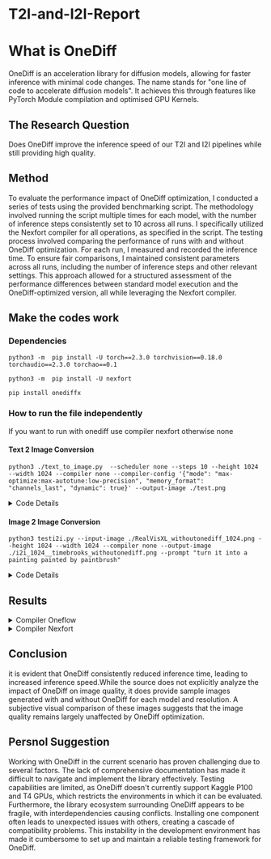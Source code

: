 # T2I-and-I2I-Report
# What is OneDiff
OneDiff is an acceleration library for diffusion models, allowing for faster inference with minimal code changes. The name stands 	for "one line of code to accelerate diffusion models". It achieves this through features like PyTorch Module compilation and optimised GPU Kernels. 


## The Research Question

Does OneDiff improve the inference speed of our T2I and I2I pipelines while still providing high quality.

## Method
To evaluate the performance impact of OneDiff optimization, I conducted a series of tests using the provided benchmarking script. The methodology involved running the script multiple times for each model, with the number of inference steps consistently set to 10 across all runs. I specifically utilized the Nexfort compiler for all operations, as specified in the script. The testing process involved comparing the performance of runs with and without OneDiff optimization. For each run, I measured and recorded the inference time. To ensure fair comparisons, I maintained consistent parameters across all runs, including the number of inference steps and other relevant settings. This approach allowed for a structured assessment of the performance differences between standard model execution and the OneDiff-optimized version, all while leveraging the Nexfort compiler.
## Make the codes work
### Dependencies
`python3 -m  pip install -U torch==2.3.0 torchvision==0.18.0 torchaudio==2.3.0 torchao==0.1`

`python3 -m  pip install -U nexfort`

`pip install onediffx`

### How to run the file independently
If you want to run with onediff use compiler nexfort otherwise none
#### Text 2 Image Conversion
`python3 ./text_to_image.py  --scheduler none --steps 10 --height 1024 --width 1024 --compiler none --compiler-config '{"mode": "max-optimize:max-autotune:low-precision", "memory_format": "channels_last", "dynamic": true}' --output-image ./test.png`
<details>
	<summary>Code Details</summary>

### Script used for model usage using nexfort
```
 print("Nexfort backend is now active...")
        if args.quantize:
            if args.quantize_config is not None:
                quantize_config = json.loads(args.quantize_config)
            else:
                quantize_config = '{"quant_type": "fp8_e4m3_e4m3_dynamic"}'
            if args.quant_submodules_config_path:
                # download: https://huggingface.co/siliconflow/PixArt-alpha-onediff-nexfort-fp8/blob/main/fp8_e4m3.json
                pipe = quantize_pipe(
                    pipe,
                    quant_submodules_config_path=args.quant_submodules_config_path,
                    ignores=[],
                    **quantize_config,
                )
            else:
                pipe = quantize_pipe(pipe, ignores=[], **quantize_config)
        if args.compiler_config is not None:
            # config with dict
            options = json.loads(args.compiler_config)
        else:
            # config with string
            options = '{"mode": "max-optimize:max-autotune:freezing", "memory_format": "channels_last"}'
        pipe = compile_pipe(
            pipe, backend="nexfort", options=options, fuse_qkv_projections=True
        ) print("Nexfort backend is now active...")
        if args.quantize:
            if args.quantize_config is not None:
                quantize_config = json.loads(args.quantize_config)
            else:
                quantize_config = '{"quant_type": "fp8_e4m3_e4m3_dynamic"}'
            if args.quant_submodules_config_path:
                # download: https://huggingface.co/siliconflow/PixArt-alpha-onediff-nexfort-fp8/blob/main/fp8_e4m3.json
                pipe = quantize_pipe(
                    pipe,
                    quant_submodules_config_path=args.quant_submodules_config_path,
                    ignores=[],
                    **quantize_config,
                )
            else:
                pipe = quantize_pipe(pipe, ignores=[], **quantize_config)
        if args.compiler_config is not None:
            # config with dict
            options = json.loads(args.compiler_config)
        else:
            # config with string
            options = '{"mode": "max-optimize:max-autotune:freezing", "memory_format": "channels_last"}'
        pipe = compile_pipe(
            pipe, backend="nexfort", options=options, fuse_qkv_projections=True
        )
```
	
### Default Attributes:

```
MODEL = "SG161222/RealVisXL_V4.0"
VARIANT = None
CUSTOM_PIPELINE = None
SCHEDULER = "EulerAncestralDiscreteScheduler"
LORA = None
CONTROLNET = None
STEPS = 30
PROMPT = "best quality, realistic, unreal engine, 4K,a cat sitting on human lap"
NEGATIVE_PROMPT = ""
SEED = 333
WARMUPS = 1
BATCH = 1
HEIGHT = None
WIDTH = None
INPUT_IMAGE = None
CONTROL_IMAGE = None
OUTPUT_IMAGE = None
EXTRA_CALL_KWARGS = None
CACHE_INTERVAL = 3
CACHE_LAYER_ID = 0
CACHE_BLOCK_ID = 0
COMPILER = "nexfort"
COMPILER_CONFIG = None
QUANTIZE_CONFIG = None
```
● This code block defines a function parse_args to handle command-line arguments without using any attributes.


### Argument Parsing and Configuration:
	
```
def parse_args():
    parser = argparse.ArgumentParser()
    parser.add_argument("--model", type=str, default=MODEL)
    parser.add_argument("--variant", type=str, default=VARIANT)
    parser.add_argument("--custom-pipeline", type=str, default=CUSTOM_PIPELINE)
    parser.add_argument("--scheduler", type=str, default=SCHEDULER)
    # ... other argument definitions
    return parser.parse_args()
```

`args = parse_args()`
● This code block defines a function parse_args to handle command-line arguments using argparse.It defines various arguments such as model, variant, custom-pipeline, scheduler, etc., each with a default value from globally defined variables.This allows users to customize the text-to-image generation process from the command line.The line `args = parse_args()` calls the function and stores the parsed arguments in the args variable for later use.

###  Pipeline Loading and Configuration:
```
def load_pipe(
    pipeline_cls,
    model_name,
    variant=None,
    dtype=torch.float16,
    device="cuda",
    custom_pipeline=None,
    scheduler=None,
    lora=None,
    controlnet=None,
):
    # ... function implementation ...
```
● This code defines a function load_pipe that is responsible for loading and configuring the text-to-image generation pipeline.●
It takes several arguments including the pipeline class (pipeline_cls), model name (model_name), variant, data type (dtype), device, and optional components like a custom pipeline, scheduler, LoRA (Low-Rank Adaptation), and ControlNet.●
The function handles loading the pre-trained model, potentially applying quantization, setting up the scheduler, loading LoRA weights, and moving the pipeline to the specified device.
### Inference Time and Throughput Calculation:
```
def calculate_inference_time_and_throughput(height, width, n_steps, model):
    start_time = time.time()
    model(prompt=args.prompt, height=height, width=width, num_inference_steps=n_steps)
    end_time = time.time()
    inference_time = end_time - start_time
    # pixels_processed = height * width * n_steps
    # throughput = pixels_processed / inference_time
    throughput = n_steps / inference_time
    return inference_time, throughput
```
● This code defines a function calculate_inference_time_and_throughput to measure the performance of the text-to-image generation process.It takes the image height, width, number of inference steps, and the model as input.The function records the start and end time of the generation process to calculate the inference time.Throughput is then calculated as the number of steps per second.

### Keyword Argument Handling:
```
def get_kwarg_inputs():
    kwarg_inputs = dict(
        prompt=args.prompt,
        negative_prompt=args.negative_prompt,
        height=height,
        width=width,
        # ... other keyword arguments ...
    )
    # ... additional argument handling ...
    return kwarg_inputs
```
●This code defines a function get_kwarg_inputs to collect and organize keyword arguments that will be passed to the text-to-image generation pipeline.It gathers arguments such as prompt, negative_prompt, height, width, and others, which control the generation process.The function handles optional arguments like the input image, control image, deep caching options, and additional arguments from the extra_call_kwargs variable.

### Performance Profiling
The IterationProfiler class and related functions measure performance:
```
class IterationProfiler:
    def __init__(self):
        self.begin = None
        self.end = None
        self.num_iterations = 0

    # ... (methods for profiling)
```


### Main Method details
#### Pipeline Loading:
```
pipe = load_pipe(
    pipeline_cls,
    args.model,
    variant=args.variant,
    custom_pipeline=args.custom_pipeline,
    scheduler=args.scheduler,
    lora=args.lora,
    controlnet=args.controlnet,
)
```
This loads the specified diffusion model pipeline with various customization options like variant, custom pipeline, scheduler, LoRA, and ControlNet.

#### Image Size Determination:

```
height = args.height or core_net.config.sample_size * pipe.vae_scale_factor
width = args.width or core_net.config.sample_size * pipe.vae_scale_factor
```
Sets the output image dimensions, either from user arguments or based on the model's default configuration.

#### Compiler Optimization:

```
if args.compiler == "none":
    pass
elif args.compiler == "oneflow":
    pipe = compile_pipe(pipe)
elif args.compiler == "nexfort":
    # ... (nexfort compilation logic)
elif args.compiler in ("compile", "compile-max-autotune"):
    # ... (torch.compile logic)
```
Applies various compiler optimizations to the pipeline based on the specified compiler option.

#### Input Image Handling:

```
if args.input_image is None:
    input_image = None
else:
    input_image = load_image(args.input_image)
    input_image = input_image.resize((width, height), Image.LANCZOS)
```
Loads and resizes an input image if specified (for image-to-image tasks).

 #### Control Image Handling:

```
if args.control_image is None:
    if args.controlnet is None:
        control_image = None
    else:
        # ... (create a default control image)
else:
    control_image = load_image(args.control_image)
    control_image = control_image.resize((width, height), Image.LANCZOS)
```
Prepares a control image for ControlNet, either loading a specified image or creating a default one.

#### Warm-up Runs:

```
if args.warmups > 0:
    # ... (perform warm-up runs)
```
Executes warm-up runs to trigger compilation and initial optimizations.As for Warmup is basically the time taken to bring the model to its full capable loading state

#### Main Inference:

```
kwarg_inputs = get_kwarg_inputs()
iter_profiler = IterationProfiler()
# ... (set up profiling callback)
begin = time.time()
output_images = pipe(**kwarg_inputs).images
end = time.time()
```
Performs the main image generation inference, with profiling.

#### Performance Reporting:

```
print(f"Inference time: {end - begin:.3f}s")
iter_per_sec = iter_profiler.get_iter_per_sec()
if iter_per_sec is not None:
    print(f"Iterations per second: {iter_per_sec:.3f}")
# ... (memory usage reporting)
```
Reports various performance metrics like inference time, iterations per second, and memory usage.

#### Output Image Saving:

```
if args.output_image is not None:
    output_images[0].save(args.output_image)
Saves the generated image if an output path is specified.
```

#### Multi-resolution Testing:

```
if args.run_multiple_resolutions:
    # ... (run inference at multiple resolutions)
```
Tests the model's performance across various image resolutions. As for i wont recommend running this as for i made various testing changes and now code is barely linked as to work properly this might be broken.

#### Throughput Analysis:

```
if args.throughput:
    steps_range = range(1, 100, 1)
    data, coefficients = generate_data_and_fit_model(pipe, steps_range)
    plot_data_and_model(data, coefficients)
```
If requested, performs a detailed throughput analysis across different numbers of inference steps and plots the results.
This is the main blocks where all the things are handled and you will be able to understand most of the features used in the code using this block.

### Main Execution Block:
```
if __name__ == "__main__":
    main()
```
●This is a common Python idiom. It ensures that the main() function is called only when the script is run directly, not when it's imported as a module.
This documentation provides a breakdown of the code snippets, explaining their purpose and how they fit into the larger text-to-image generation process.

</details>

#### Image 2 Image Conversion
`python3 testi2i.py --input-image ./RealVisXL_withoutonediff_1024.png --height 1024 --width 1024 --compiler none --output-image ./i2i_1024__timebrooks_withoutonediff.png --prompt "turn it into a painting painted by paintbrush"`
<details>
	<summary>Code Details</summary>

 ### Script used for model usage using nexfort
```
 print("Nexfort backend is now active...")
        if args.quantize:
            if args.quantize_config is not None:
                quantize_config = json.loads(args.quantize_config)
            else:
                quantize_config = '{"quant_type": "fp8_e4m3_e4m3_dynamic"}'
            if args.quant_submodules_config_path:
                # download: https://huggingface.co/siliconflow/PixArt-alpha-onediff-nexfort-fp8/blob/main/fp8_e4m3.json
                pipe = quantize_pipe(
                    pipe,
                    quant_submodules_config_path=args.quant_submodules_config_path,
                    ignores=[],
                    **quantize_config,
                )
            else:
                pipe = quantize_pipe(pipe, ignores=[], **quantize_config)
        if args.compiler_config is not None:
            # config with dict
            options = json.loads(args.compiler_config)
        else:
            # config with string
            options = '{"mode": "max-optimize:max-autotune:freezing", "memory_format": "channels_last"}'
        pipe = compile_pipe(
            pipe, backend="nexfort", options=options, fuse_qkv_projections=True
        ) print("Nexfort backend is now active...")
        if args.quantize:
            if args.quantize_config is not None:
                quantize_config = json.loads(args.quantize_config)
            else:
                quantize_config = '{"quant_type": "fp8_e4m3_e4m3_dynamic"}'
            if args.quant_submodules_config_path:
                # download: https://huggingface.co/siliconflow/PixArt-alpha-onediff-nexfort-fp8/blob/main/fp8_e4m3.json
                pipe = quantize_pipe(
                    pipe,
                    quant_submodules_config_path=args.quant_submodules_config_path,
                    ignores=[],
                    **quantize_config,
                )
            else:
                pipe = quantize_pipe(pipe, ignores=[], **quantize_config)
        if args.compiler_config is not None:
            # config with dict
            options = json.loads(args.compiler_config)
        else:
            # config with string
            options = '{"mode": "max-optimize:max-autotune:freezing", "memory_format": "channels_last"}'
        pipe = compile_pipe(
            pipe, backend="nexfort", options=options, fuse_qkv_projections=True
        )
```
	
### Default Attributes:
```
MODEL = "timbrooks/instruct-pix2pix"
VARIANT = None
CUSTOM_PIPELINE = None
SCHEDULER = "EulerAncestralDiscreteScheduler"
LORA = None
CONTROLNET = None
STEPS = 30
PROMPT = "make "
NEGATIVE_PROMPT = ""
SEED = 333
WARMUPS = 1
BATCH = 1
HEIGHT = 512
WIDTH = 512
INPUT_IMAGE = "https://raw.githubusercontent.com/timothybrooks/instruct-pix2pix/main/imgs/example.jpg"  # Set a default input image path
CONTROL_IMAGE = None
OUTPUT_IMAGE = None
EXTRA_CALL_KWARGS = None
CACHE_INTERVAL = 3
CACHE_LAYER_ID = 0
CACHE_BLOCK_ID = 0
COMPILER = "nexfort"
COMPILER_CONFIG = None
QUANTIZE_CONFIG = None
```
● This code block defines default values for various parameters used in the text-to-image generation process. These values serve as fallbacks if not specified by the user.
### Argument Parsing and Configuration:
```
def parse_args():
    parser = argparse.ArgumentParser()
    parser.add_argument("--model", type=str, default=MODEL)
    parser.add_argument("--variant", type=str, default=VARIANT)
    parser.add_argument("--custom-pipeline", type=str, default=CUSTOM_PIPELINE)
    parser.add_argument("--scheduler", type=str, default=SCHEDULER)
    # ... other argument definitions
    return parser.parse_args()
```
`args = parse_args()`
● This code defines the parse_args function to handle command-line arguments using argparse. It allows users to customize various aspects of the text-to-image generation process. The parsed arguments are stored in the args variable for later use throughout the script.
### Pipeline Loading and Configuration:
```
def load_pipe(
    pipeline_cls,
    model_name,
    variant=None,
    dtype=torch.float16,
    device="cuda",
    custom_pipeline=None,
    scheduler=None,
    lora=None,
    controlnet=None,
):
    # ... function implementation ...
```
● This function, load_pipe, is responsible for loading and configuring the text-to-image generation pipeline. It handles various components like custom pipelines, schedulers, LoRA, and ControlNet. The function also manages model loading, potential quantization, and device placement.
### Inference Time and Throughput Calculation:
```
def calculate_inference_time_and_throughput(height, width, n_steps, model):
    start_time = time.time()
    model(prompt=args.prompt, height=height, width=width, num_inference_steps=n_steps)
    end_time = time.time()
    inference_time = end_time - start_time
    throughput = n_steps / inference_time
    return inference_time, throughput
```
● This function measures the performance of the text-to-image generation process. It calculates both the inference time and throughput (steps per second) for a single run of the model.
### Keyword Argument Handling:
```
def get_kwarg_inputs():
    kwarg_inputs = dict(
        prompt=args.prompt,
        negative_prompt=args.negative_prompt,
        height=height,
        width=width,
        # ... other keyword arguments ...
    )
    # ... additional argument handling ...
    return kwarg_inputs
```
● The get_kwarg_inputs function prepares a dictionary of keyword arguments for the pipeline. It includes various generation parameters and handles optional arguments like input images and deep caching options.
### Performance Profiling:
```
class IterationProfiler:
    def __init__(self):
        self.begin = None
        self.end = None
        self.num_iterations = 0

    # ... (methods for profiling)
```
● The IterationProfiler class is used for detailed performance profiling of the generation process. It tracks the timing of individual iterations using CUDA events.
### Main Method Details:
#### Pipeline Loading:
```
pipe = load_pipe(
    pipeline_cls,
    args.model,
    variant=args.variant,
    custom_pipeline=args.custom_pipeline,
    scheduler=args.scheduler,
    lora=args.lora,
    controlnet=args.controlnet,
)
```
● This code loads the specified diffusion model pipeline with various customization options.
#### Image Size Determination:
```
pythonCopyheight = args.height or core_net.config.sample_size * pipe.vae_scale_factor
width = args.width or core_net.config.sample_size * pipe.vae_scale_factor
```
● Sets the output image dimensions based on user arguments or model defaults.
#### Compiler Optimization:
```
if args.compiler == "none":
    pass
elif args.compiler == "oneflow":
    pipe = compile_pipe(pipe)
elif args.compiler == "nexfort":
    # ... (nexfort compilation logic)
elif args.compiler in ("compile", "compile-max-autotune"):
    # ... (torch.compile logic)
```
● Applies compiler optimizations to the pipeline based on the specified compiler option.
#### Input Image Handling:
```
if args.input_image is None:
    input_image = None
else:
    input_image = load_image(args.input_image)
    input_image = input_image.resize((width, height), Image.LANCZOS)
```
● Loads and resizes an input image if specified for image-to-image tasks.
#### Control Image Handling:
```
if args.control_image is None:
    if args.controlnet is None:
        control_image = None
    else:
        # ... (create a default control image)
else:
    control_image = load_image(args.control_image)
    control_image = control_image.resize((width, height), Image.LANCZOS)
```
● Prepares a control image for ControlNet, either loading a specified image or creating a default one.
#### Warm-up Runs:
```
if args.warmups > 0:
    # ... (perform warm-up runs)
```
● Executes warm-up runs to trigger compilation and initial optimizations.
#### Main Inference:
```
kwarg_inputs = get_kwarg_inputs()
iter_profiler = IterationProfiler()
# ... (set up profiling callback)
begin = time.time()
output_images = pipe(**kwarg_inputs).images
end = time.time()
● Performs the main image generation inference with profiling.
Performance Reporting:
pythonCopyprint(f"Inference time: {end - begin:.3f}s")
iter_per_sec = iter_profiler.get_iter_per_sec()
if iter_per_sec is not None:
    print(f"Iterations per second: {iter_per_sec:.3f}")
# ... (memory usage reporting)
```
● Reports various performance metrics including inference time and iterations per second.
#### Output Image Saving:
```
if args.output_image is not None:
    output_images[0].save(args.output_image)
```
● Saves the generated image if an output path is specified.
#### Multi-resolution Testing:
```
if args.run_multiple_resolutions:
    # ... (run inference at multiple resolutions)
```
● Tests the model's performance across various image resolutions.
#### Throughput Analysis:
```
if args.throughput:
    steps_range = range(1, 100, 1)
    data, coefficients = generate_data_and_fit_model(pipe, steps_range)
    plot_data_and_model(data, coefficients)
```
● Performs a detailed throughput analysis across different numbers of inference steps and plots the results.
#### Main Execution Block:
```
if __name__ == "__main__":
    main()
```
● Ensures that the main() function is called only when the script is run directly, not when it's imported as a module.
	
</details>


## Results 

<details>
	<summary>Compiler Oneflow</summary>
	
### Text-to-Image
#### SG161222/RealVisXL_V4.0
##### 1024x1024 
###### with OneDiff
	Warmup time: 68.700s
	=======================================
	=======================================
	Inference time: 0.874s
	Iterations per second: 16.183
	Max used CUDA memory : 13.244GiB
	=======================================
 Image:
 ![1024_Oneflow_SG161222_RealVisXL_V4 0](https://github.com/user-attachments/assets/091fe8e3-3506-4826-83cd-49ea78905392)


###### without OneDiff
	Warmup time: 2.439s
	=======================================
	=======================================
	Inference time: 1.521s
	Iterations per second: 8.326
	Max used CUDA memory : 10.465GiB
	=======================================
  Image:
  ![1024_without_Oneflow_SG161222_RealVisXL_V4 0](https://github.com/user-attachments/assets/345a9458-8aba-4368-977c-f40130fa8a12)
##### 512x512 
###### with OneDiff

	Warmup time: 67.218s
	=======================================
	=======================================
	Inference time: 0.332s
	Iterations per second: 44.523
	Max used CUDA memory : 10.031GiB
	=======================================
 Image:
 ![512_Oneflow_SG161222_RealVisXL_V4 0](https://github.com/user-attachments/assets/017e38ec-5d14-4c08-83b9-23fa953c9ba2)

###### without OneDiff
	Warmup time: 1.755s
	=======================================
	=======================================
	Inference time: 0.874s
	Iterations per second: 13.381
	Max used CUDA memory : 7.661GiB
	=======================================

Image:
![512_without_Oneflow_SG161222_RealVisXL_V4 0](https://github.com/user-attachments/assets/959761af-1e87-4104-ada2-9e27568bd8d6)

#### SG161222/RealVisXL_V4.0_Lightning
##### 1024x1024 
###### with OneDiff
	Warmup time: 71.707s
	=======================================
	=======================================
	Inference time: 0.863s
	Iterations per second: 16.257
	Max used CUDA memory : 13.248GiB
	=======================================
 Image:
 ![1024_Oneflow_SG161222_RealVisXL_V4 0_Lightning](https://github.com/user-attachments/assets/94897ae8-32d0-4f84-9a1f-d54bd5984ea6)


###### without OneDiff
	Warmup time: 2.405s
	=======================================
	=======================================
	Inference time: 1.536s
	Iterations per second: 8.325
	Max used CUDA memory : 10.470GiB
	=======================================
 Image:
 ![1024_without_Oneflow_SG161222_RealVisXL_V4 0_Lightning](https://github.com/user-attachments/assets/5fada763-1bf8-47ee-a5ec-54c084a588ea)

 

##### 512x 512 
###### with OneDiff

	Warmup time: 67.914s
	=======================================
	=======================================
	Inference time: 0.337s
	Iterations per second: 42.992
	Max used CUDA memory : 10.085GiB
	=======================================
 
Image:
![512_Oneflow_SG161222_RealVisXL_V4 0_Lightning](https://github.com/user-attachments/assets/8f3ebb72-234f-491c-8362-1c0f169eb61a)


###### without OneDiff
	Warmup time: 1.817s
	=======================================
	=======================================
	Inference time: 0.890s
	Iterations per second: 13.250
	Max used CUDA memory : 7.656GiB
	=======================================
 Image:
 ![512_without_Oneflow_SG161222_RealVisXL_V4 0_Lightning](https://github.com/user-attachments/assets/5ddd67a3-e6b0-49bf-aae0-56ac5173a9c8)
 
### Image-to-Image
#### SG161222/RealVisXL_V4.0
##### 1024x1024 
###### with OneDiff

#### timbrooks/instruct-pix2pix
##### 1024x1024 
###### with OneDiff
	Warmup time: 45.665s
	=======================================
	=======================================
	Inference time: 0.888s
	Iterations per second: 13.108
	Max used CUDA memory : 13.079GiB
	=======================================
Image:
![Test_1024_With_Oneflow_I2I_timbrooks_instruct-pix2pix](https://github.com/user-attachments/assets/110adee8-6e4d-40f4-b13a-666264c8b039)
###### without OneDiff
	Warmup time: 2.343s
	=======================================
	=======================================
	Inference time: 1.723s
	Iterations per second: 7.033
	Max used CUDA memory : 4.400GiB
	=======================================
 Image:
 ![Test_1024_Without_Oneflow_I2I_timbrooks_instruct-pix2pix](https://github.com/user-attachments/assets/2b7b00e1-face-422e-acc5-bd48c7697dda)
##### 512 x 512 
###### with OneDiff
	Warmup time: 38.675s
	=======================================
	=======================================
	Inference time: 0.187s
	Iterations per second: 69.570
	Max used CUDA memory : 4.636GiB
	=======================================
 Image:
 ![Test_512_With_Oneflow_I2I_timbrooks_instruct-pix2pix](https://github.com/user-attachments/assets/5a7e4396-db5b-4102-94b9-5c6b43882aaa)


###### without OneDiff
	Warmup time: 1.231s
	=======================================
	=======================================
	Inference time: 0.397s
	Iterations per second: 31.571
	Max used CUDA memory : 2.613GiB
	=======================================
Image:
![Test_512_Without_Oneflow_I2I_timbrooks_instruct-pix2pix](https://github.com/user-attachments/assets/546fda0b-050c-4bcb-b46c-7327ee2f933a)

</details>
<details>
	<summary>Compiler Nexfort</summary>
	
### Text-to-Image
#### SG161222/RealVisXL_V4.0_Lightning	
##### 1024x1024 
###### with OneDiff
	Warmup time: 924.378s
	=======================================
	=======================================
	Inference time: 0.979s
	Iterations per second: 13.871
	Max used CUDA memory : 11.464GiB
	=======================================
  Image:
  ![RealVisXL_withonediff_1024](https://github.com/user-attachments/assets/f58ac114-d1e6-43a0-912c-b759fd65836c)

######	Without OneDiff
  	Warmup time: 2.391s
	=======================================
	=======================================
	Inference time: 1.515s
	Iterations per second: 8.331
	Max used CUDA memory : 10.471GiB
	=======================================
  Image:
  ![RealVisXL_withoutonediff_1024](https://github.com/user-attachments/assets/be2e6f11-4fd7-4441-95f2-cb3dee21dbb8)

##### 512 x 512 
###### with onediff
	Warmup time: 890.209s
	=======================================
	=======================================
	Inference time: 0.704s
	Iterations per second: 17.770
	Max used CUDA memory : 8.956GiB
	=======================================
 Image:
 ![RealVisXL_withonediff_512](https://github.com/user-attachments/assets/2f8b6f0b-8a0e-432d-8efb-c1aff366c2b1)

###### without onediff
	Warmup time: 1.696s
	=======================================
	=======================================
	Inference time: 0.889s
	Iterations per second: 13.081
	Max used CUDA memory : 7.657GiB
	=======================================
 Image:
 ![RealVisXL_withoutonediff_512](https://github.com/user-attachments/assets/d77e3ab0-d447-41ec-946a-b19cb343443d)

#### SG161222/RealVisXL_V4.0
##### 1024x1024 
###### with OneDiff
	Warmup time: 813.568s
	=======================================
	=======================================
	Inference time: 0.976s
	Iterations per second: 13.891
	Max used CUDA memory : 11.465GiB
	======================================
Image:
![RealVisXL4 0_withonediff_1024](https://github.com/user-attachments/assets/8cceb554-d0a0-43e9-919b-bec75552c644)

###### without onediff
       Warmup time: 3.034s
	=======================================
	=======================================
	Inference time: 1.518s
	Iterations per second: 8.333
	Max used CUDA memory : 10.473GiB
	=======================================
 Image:
 ![RealVisXL4 0__withoutonedifftest_1024](https://github.com/user-attachments/assets/66a55a66-6446-48cd-bd7f-8f9f7b17e604)
##### 512 x 512
###### with OneDiff
	Warmup time: 802.404s
	=======================================
	=======================================
	Inference time: 0.697s
	Iterations per second: 17.522
	Max used CUDA memory : 8.956GiB
	=======================================
 Image:
 ![RealVisXL4 0_withonediff_512](https://github.com/user-attachments/assets/de70ec25-84e3-408a-8ce8-e90cdce68a0f)
 
 ###### without OneDiff
 	Warmup time: 1.577s
	=======================================
	=======================================
	Inference time: 0.868s
	Iterations per second: 13.497
	Max used CUDA memory : 7.657GiB
	=======================================
Image:
![RealVisXL4 0_withonediff_512](https://github.com/user-attachments/assets/60d47acf-b961-4f26-9cf9-9d3bd705875d)


### Image-to-image
    for Image 2 Image the images i am using are also the generated images from the above models under different size

#### timbrooks/instruct-pix2pix
##### 1024x1024 Prompt(turn it into a painting) , Image used 1024 x 1024 without onediff generated image by RealVisXL_4.0
###### with OneDiff
	Warmup time: 414.009s
	=======================================
	=======================================
	Inference time: 2.558s
	Iterations per second: 12.674
	Max used CUDA memory : 3.643GiB
	=======================================
 Image:
 ![i2i_1024__timebrooks_withonediff](https://github.com/user-attachments/assets/a99dfb0a-faa3-4a37-85b1-ea0b3d55364e)

###### without OneDiff
	Warmup time: 5.245s
	=======================================
	=======================================
	Inference time: 4.569s
	Iterations per second: 7.035
	Max used CUDA memory : 4.400GiB
	=======================================
 Image:
 ![i2i_1024__timebrooks_withoutonediff](https://github.com/user-attachments/assets/e362e4ac-eb0a-4b58-87df-e835a6735386)

##### 512 X 512  Prompt(turn it into a painting) , Image used 512 x 512 without onediff generated image by RealVisXL_4.0
###### with OneDiff
	Warmup time: 470.570s
	=======================================
	=======================================
	Inference time: 0.790s
	Iterations per second: 42.596
	Max used CUDA memory : 2.693GiB
	=======================================
 Image:
 ![i2i_512_timebrooks_withonediff](https://github.com/user-attachments/assets/be5f35c0-e497-4452-94e8-f922dfb835eb)
###### without OneDiff
	Warmup time: 1.883s
	=======================================
	=======================================
	Inference time: 1.045s
	Iterations per second: 31.124
	Max used CUDA memory : 2.625GiB
Image:
![i2i_512_timebrooks_withoutonediff](https://github.com/user-attachments/assets/1b125d7e-ad53-478c-bcb6-1e5782cd4362)

#### SG161222/RealVisXL_V4.0
##### 1024x1024  Prompt(make it into a cyborg) , Image used 1024 x 1024 without onediff generated image by RealVisXL_4.0
###### with OneDiff 
	Warmup time: 218.133s
	=======================================
	=======================================
	Inference time: 1.079s
	Iterations per second: 15.162
	Max used CUDA memory : 11.489GiB
 	=================================
  Image:
======![i2i_1024_withonediff](https://github.com/user-attachments/assets/07edc615-9123-4827-874f-4134ed98875a)


###### without OneDiff
	Warmup time: 2.355s
	=======================================
	=======================================
	Inference time: 1.585s
	Iterations per second: 8.327
	Max used CUDA memory : 10.474GiB
	=======================================
Image:
![i2i_1024_withoutonediff](https://github.com/user-attachments/assets/f1cdc374-c2b3-49c6-bb1d-263426b99464)


##### 512x512  Prompt(turn it into a painting) , Image used 512 x 512 without onediff generated image by RealVisXL_4.0
###### with OneDiff
	Warmup time: 553.390s
	=======================================
	=======================================
	Inference time: 0.542s
	Iterations per second: 25.336
	Max used CUDA memory : 8.977GiB
	=======================================
 Image:
 ![testi2i one diff ](https://github.com/user-attachments/assets/7a4d6ad7-0b7a-42fd-b267-b394ef4c081b)
 
 ###### without OneDiff
 	Warmup time: 1.654s
	=======================================
	=======================================
	Inference time: 0.831s
	Iterations per second: 13.513
	Max used CUDA memory : 7.655GiB
	=======================================
 Image:
 ![i2i_512_withoutonediff](https://github.com/user-attachments/assets/a9273116-ab48-422e-a01a-76c73a4ca8af)
 </details>

## Conclusion
it is evident that OneDiff consistently reduced inference time, leading to increased inference speed.While the source does not explicitly analyze the impact of OneDiff on image quality, it does provide sample images generated with and without OneDiff for each model and resolution.  A subjective visual comparison of these images suggests that the image quality remains largely unaffected by OneDiff optimization. 

 ## Persnol Suggestion
Working with OneDiff in the current scenario has proven challenging due to several factors. The lack of comprehensive documentation has made it difficult to navigate and implement the library effectively. Testing capabilities are limited, as OneDiff doesn't currently support Kaggle P100 and T4 GPUs, which restricts the environments in which it can be evaluated. Furthermore, the library ecosystem surrounding OneDiff appears to be fragile, with interdependencies causing conflicts. Installing one component often leads to unexpected issues with others, creating a cascade of compatibility problems. This instability in the development environment has made it cumbersome to set up and maintain a reliable testing framework for OneDiff.
